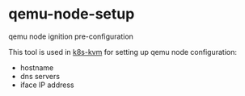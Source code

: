 # qemu-node-setup
qemu node ignition pre-configuration

This tool is used in [k8s-kvm](https://github.com/giantswarm/k8s-kvm) for setting up qemu node configuration:
  - hostname
  - dns servers
  - iface IP address
